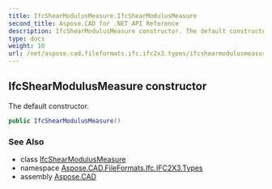 ```yaml
---
title: IfcShearModulusMeasure.IfcShearModulusMeasure
second_title: Aspose.CAD for .NET API Reference
description: IfcShearModulusMeasure constructor. The default constructor
type: docs
weight: 10
url: /net/aspose.cad.fileformats.ifc.ifc2x3.types/ifcshearmodulusmeasure/ifcshearmodulusmeasure/
---
```

## IfcShearModulusMeasure constructor

The default constructor.

```csharp
public IfcShearModulusMeasure()
```

### See Also

* class [IfcShearModulusMeasure](../)
* namespace [Aspose.CAD.FileFormats.Ifc.IFC2X3.Types](../../ifcshearmodulusmeasure/)
* assembly [Aspose.CAD](../../../)


